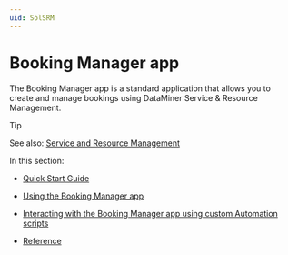 ```yaml
---
uid: SolSRM
---
```


# Booking Manager app

The Booking Manager app is a standard application that allows you to create and manage bookings using DataMiner Service & Resource Management.

> [!TIP]
> See also:
> [Service and Resource Management](xref:SRM#service-and-resource-management)

In this section:

- [Quick Start Guide](xref:Quick_Start_Guide)

- [Using the Booking Manager app](xref:Using_the_Booking_Manager_app)

- [Interacting with the Booking Manager app using custom Automation scripts](xref:Interacting_with_the_Booking_Manager_app_using_custom_Automation_scripts)

- [Reference](xref:Reference2#reference)
